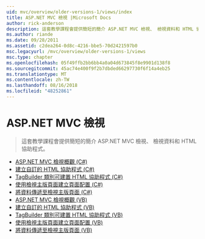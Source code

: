 ```yaml
---
uid: mvc/overview/older-versions-1/views/index
title: ASP.NET MVC 檢視 |Microsoft Docs
author: rick-anderson
description: 這套教學課程會提供簡短的簡介 ASP.NET MVC 檢視、 檢視資料和 HTML 協助程式。
ms.author: riande
ms.date: 09/28/2011
ms.assetid: c2dea264-0d8c-4216-bbe5-70d2421597b0
msc.legacyurl: /mvc/overview/older-versions-1/views
msc.type: chapter
ms.openlocfilehash: 05f49ffb2bb6bb4a0a04d673845f8e9901d138f8
ms.sourcegitcommit: 45ac74e400f9f2b7dbded66297730f6f14a4eb25
ms.translationtype: MT
ms.contentlocale: zh-TW
ms.lasthandoff: 08/16/2018
ms.locfileid: "48252861"
---
```

<a name="aspnet-mvc-views"></a>ASP.NET MVC 檢視
====================
> 這套教學課程會提供簡短的簡介 ASP.NET MVC 檢視、 檢視資料和 HTML 協助程式。


- [ASP.NET MVC 檢視概觀 (C#)](asp-net-mvc-views-overview-cs.md)
- [建立自訂的 HTML 協助程式 (C#)](creating-custom-html-helpers-cs.md)
- [TagBuilder 類別可建置 HTML 協助程式 (C#)](using-the-tagbuilder-class-to-build-html-helpers-cs.md)
- [使用檢視主版頁面建立頁面配置 (C#)](creating-page-layouts-with-view-master-pages-cs.md)
- [將資料傳遞至檢視主版頁面 (C#)](passing-data-to-view-master-pages-cs.md)
- [ASP.NET MVC 檢視概觀 (VB)](asp-net-mvc-views-overview-vb.md)
- [建立自訂的 HTML 協助程式 (VB)](creating-custom-html-helpers-vb.md)
- [TagBuilder 類別可建置 HTML 協助程式 (VB)](using-the-tagbuilder-class-to-build-html-helpers-vb.md)
- [使用檢視主版頁面建立頁面配置 (VB)](creating-page-layouts-with-view-master-pages-vb.md)
- [將資料傳遞至檢視主版頁面 (VB)](passing-data-to-view-master-pages-vb.md)
